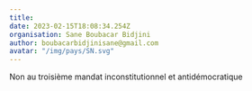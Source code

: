 ```yaml
---
title: 
date: 2023-02-15T18:08:34.254Z
organisation: Sane Boubacar Bidjini 
author: boubacarbidjinisane@gmail.com
avatar: "/img/pays/SN.svg"
---
```


Non au troisième mandat inconstitutionnel et antidémocratique 